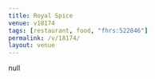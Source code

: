 ```yaml
---
title: Royal Spice
venue: v18174
tags: [restaurant, food, "fhrs:522846"]
permalink: /v/18174/
layout: venue
---
```

null